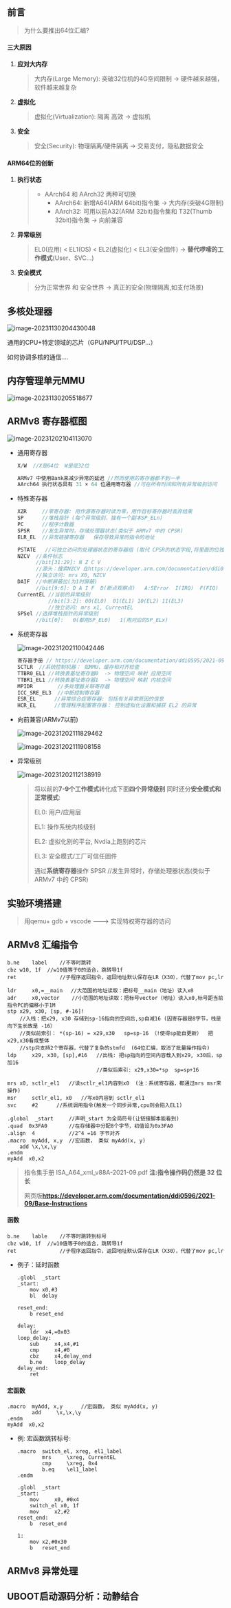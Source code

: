 ## 前言

> 为什么要推出64位汇编?

#### 三大原因

1. **应对大内存** 

    > 大内存(Large Memory): 突破32位机的4G空间限制  -> 硬件越来越强，软件越来越复杂 

2. **虚拟化**

    > 虚拟化(Virtualization): 隔离 高效  -> 虚拟机  

3. **安全**

    > 安全(Security):  物理隔离/硬件隔离  -> 交易支付，隐私数据安全

#### ARM64位的创新

1. **执行状态**

    > - AArch64 和 AArch32 两种可切换
    >     - AArch64: 新增A64(ARM 64bit)指令集 -> 大内存(突破4G限制)
    >     - AArch32: 可用以前A32(ARM 32bit)指令集和 T32(Thumb 32bit)指令集 -> 向前兼容

2. **异常级别**

    > EL0(应用) < EL1(OS) < EL2(虚拟化) < EL3(安全固件) -> **替代啰嗦的工作模式**(User、SVC...)

3. **安全模式**

    > 分为正常世界 和 安全世界  -> 真正的安全(物理隔离,如支付场景)  

 



## 多核处理器

![image-20231130204430048](pic/image-20231130204430048.png)



通用的CPU+特定领域的芯片（GPU/NPU/TPU/DSP...）

如何协调多核的通信....





## 内存管理单元MMU

![image-20231130205518677](pic/image-20231130205518677.png)







## ARMv8 寄存器框图

![image-20231202104113070](pic/image-20231202104113070.png)



- 通用寄存器

    ```C
    X/W  //X是64位  W是低32位
    
    ARMv7 中使用Bank来减少异常的延迟 //然而使用的寄存器都不到一半
    AArch64 执行状态具有 31 × 64 位通用寄存器 //可在所有时间和所有异常级别访问	
    ```
    
- 特殊寄存器

    ```C
    XZR     //零寄存器: 用作源寄存器时读为零，用作目标寄存器时丢弃结果	
    SP      //堆栈指针 (每个异常级别，独有一个副本SP_ELn)
    PC      //程序计数器
    SPSR    //发生异常时，存储处理器状态(类似于 ARMv7 中的 CPSR)
    ELR_EL  //异常链接寄存器	保存导致异常的指令的地址	
    
    PSTATE   //可独立访问的处理器状态的寄存器组 (取代 CPSR的状态字段,将里面的位独立出来,像操作寄存器一样,操作那些状态位,不用与或非等位操作了,避免误操作其他位)
    NZCV  //条件标志
          //bit[31:29]: N Z C V  
          //源头：搜索NZCV 在https://developer.arm.com/documentation/ddi0595/2021-09/AArch64-Registers
          //独立访问: mrs X0, NZCV      
    DAIF  //中断屏蔽位(为1时屏蔽)
          //bit[9:6]: D A I F  D(断点观察点)   A:SError  I(IRQ)  F(FIQ)
    CurrentEL //当前的异常级别  
              //bit[3:2]: 00(EL0)  01(EL1) 10(EL2) 11(EL3)      
              //独立访问: mrs x1, CurrentEL        
    SPSel //选择堆栈指针的异常级别 
          //bit[0]:   0(都用SP_EL0)   1(用对应的SP_ELx) 
    ```

- 系统寄存器

    ![image-20231202110042446](pic/image-20231202110042446.png)

    ```C
    寄存器手册 // https://developer.arm.com/documentation/ddi0595/2021-09?lang=en
    SCTLR  //系统控制机器： 如MMU、缓存和对齐检查	
    TTBR0_EL1 //转换表基址寄存器0  -> 物理空间 映射 应用空间 
    TTBR1_EL1 //转换表基址寄存器1  -> 物理空间 映射 内核空间
    MPIDR        //多处理器关联寄存器
    ICC_SRE_EL3  //中断控制寄存器
    ESR_EL      //异常综合症寄存器: 包括有关异常原因的信息
    HCR_EL      //管理程序配置寄存器： 控制虚拟化设置和捕获 EL2 的异常       
    ```

- 向前兼容(ARMv7以前)

    ![image-20231202111829462](pic/image-20231202111829462.png)

    ![image-20231202111908158](pic/image-20231202111908158.png)

- 异常级别

    ![image-20231202112138919](pic/image-20231202112138919.png)

    > 将以前的**7-9个工作模式**转化成下面**四个异常级别** 同时还分**安全模式和正常模式**: 
    >
    > EL0:  用户/应用层
    >
    > EL1:  操作系统内核级别
    >
    > EL2:  虚拟化别的平台, Nvdia上跑别的芯片
    >
    > EL3:  安全模式/工厂可信任固件
    >
    > 通过**系统寄存器**操作  SPSR    //发生异常时，存储处理器状态(类似于 ARMv7 中的 CPSR)





## 实验环境搭建

>  用qemu+ gdb + vscode ---> 实现特权寄存器的访问









## ARMv8 汇编指令

```assembly
b.ne    label    //不等时跳转
cbz	w10, 1f	 //w10值等于0的适合，跳转导1f	
ret              //子程序返回指令，返回地址默认保存在LR（X30），代替了mov pc,lr

ldr 	x0,=__main　 //大范围的地址读取：把标号__main（地址）读入x0
adr     x0,vector    //小范围的地址读取：把标号vector（地址）读入x0,标号距当前指令PC的偏移小于1M
stp	x29, x30, [sp, #-16]!   
    //入栈：把x29, x30 存储到sp-16指向的空间后,sp自减16 (因寄存器是8字节，栈是向下生长故是 -16）                              
    //类似前索引： *(sp-16) = x29,x30   sp=sp-16 （!使得sp能自更新）  把 x29,x30看成整体              
    //stp只支持2个寄存器，代替了复杂的stmfd  (64位汇编，取消了批量操作指令)     
ldp 	x29, x30, [sp],#16   //出栈: 把sp指向的空间内容载入到x29, x30后，sp加16
                             //类似后索引: x29,x30=*sp  sp=sp+16   

mrs	x0, sctlr_el1   //读sctlr_el1内容到x0  (注：系统寄存器，都通过mrs msr来操作)
msr  	sctlr_el1, x0   //写x0内容到 sctlr_el1
svc     #2	    //系统调用指令(触发一个同步异常,cpu则会陷入EL1)

.global  _start     //声明_start 为全局符号(让链接脚本能看到)
.quad  0x3FA0       //在存储器中分配8个字节，初值设为0x3FA0
.align  4           //2^4 =16 字节对齐
.macro  myAdd, x,y  //宏函数， 类似 myAdd(x, y) 
    add \x,\x,\y
.endm    
myAdd  x0,x2
```

> 指令集手册 ISA_A64_xml_v88A-2021-09.pdf   **注:指令操作码仍然是 32 位长** 
>
> 网页版**https://developer.arm.com/documentation/ddi0596/2021-09/Base-Instructions**





#### 函数

```assembly
b.ne 	lable	 //不等时跳转到标号
cbz	w10, 1f	 //w10值等于0的适合，跳转导1f	
ret              //子程序返回指令，返回地址默认保存在LR（X30），代替了mov pc,lr	
```

- 例子：延时函数

    ```assembly
    .globl	_start
    _start:
        mov x0,#3
        bl  delay
    
    reset_end:
        b reset_end
    
    delay:	
        ldr	 x4,=0x03
    loop_delay:
        sub     x4,x4,#1
        cmp     x4,#0
        cbz     x4,delay_end        
        b.ne    loop_delay
    delay_end:      
        ret   
    ```

    




#### 宏函数

```assembly
.macro  myAdd, x,y      //宏函数， 类似 myAdd(x, y) 
        add 	\x,\x,\y
.endm    
myAdd  x0,x2	
```

- 例: 宏函数跳转标号:

    ```assembly
    .macro  switch_el, xreg, el1_label
            mrs 	\xreg, CurrentEL
            cmp 	\xreg, 0x4
            b.eq    \el1_label
    .endm    
    
    .globl	_start
    _start:
        mov 	x0, #0x4
        switch_el x0, 1f
        mov  	x2,#2
    reset_end:
        b  reset_end	
        
    1:
        mov x2,#0x30
        b   reset_end   
    ```






## ARMv8 异常处理









## UBOOT启动源码分析：动静结合

